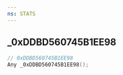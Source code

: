 ```yaml
---
ns: STATS
---
```

## _0xDDBD560745B1EE98

```c
// 0xDDBD560745B1EE98
Any _0xDDBD560745B1EE98();
```

